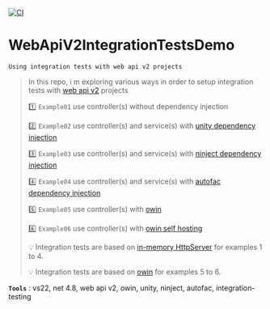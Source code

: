 [![CI](https://github.com/aimenux/WebApiV2IntegrationTestsDemo/actions/workflows/ci.yml/badge.svg?branch=main)](https://github.com/aimenux/WebApiV2IntegrationTestsDemo/actions/workflows/ci.yml)

# WebApiV2IntegrationTestsDemo
```
Using integration tests with web api v2 projects
```

> In this repo, i m exploring various ways in order to setup integration tests with [web api v2](https://learn.microsoft.com/en-us/aspnet/web-api/overview/getting-started-with-aspnet-web-api/tutorial-your-first-web-api) projects
>
> :one: `Example01` use controller(s) without dependency injection
>
> :two: `Example02` use controller(s) and service(s) with [unity dependency injection](http://unitycontainer.org)
>
> :three: `Example03` use controller(s) and service(s) with [ninject dependency injection](http://www.ninject.org)
>
> :four: `Example04` use controller(s) and service(s) with [autofac dependency injection](https://autofac.org/)
>
> :five: `Example05` use controller(s) with [owin](https://learn.microsoft.com/en-us/aspnet/aspnet/overview/owin-and-katana/getting-started-with-owin-and-katana)
>
> :six: `Example06` use controller(s) with [owin self hosting](https://learn.microsoft.com/en-us/aspnet/web-api/overview/hosting-aspnet-web-api/use-owin-to-self-host-web-api)
>
> :bulb: Integration tests are based on [in-memory HttpServer](https://learn.microsoft.com/en-us/previous-versions/aspnet/hh834055(v=vs.108)) for examples 1 to 4.
>
> :bulb: Integration tests are based on [owin](https://learn.microsoft.com/en-us/aspnet/web-api/overview/hosting-aspnet-web-api/use-owin-to-self-host-web-api) for examples 5 to 6.
>

**`Tools`** : vs22, net 4.8, web api v2, owin, unity, ninject, autofac, integration-testing
